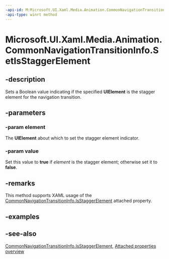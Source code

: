 ```yaml
---
-api-id: M:Microsoft.UI.Xaml.Media.Animation.CommonNavigationTransitionInfo.SetIsStaggerElement(Microsoft.UI.Xaml.UIElement,System.Boolean)
-api-type: winrt method
---
```


<!-- Method syntax
public void SetIsStaggerElement(Windows.UI.Xaml.UIElement element, System.Boolean value)
-->

# Microsoft.UI.Xaml.Media.Animation.CommonNavigationTransitionInfo.SetIsStaggerElement

## -description
Sets a Boolean value indicating if the specified **UIElement** is the stagger element for the navigation transition.

## -parameters
### -param element
The **UIElement** about which to set the stagger element indicator.

### -param value
Set this value to **true** if *element* is the stagger element; otherwise set it to **false**.

## -remarks
This method supports XAML usage of the [CommonNavigationTransitionInfo.IsStaggerElement](commonnavigationtransitioninfo_isstaggerelement.md) attached property.

## -examples

## -see-also

[CommonNavigationTransitionInfo.IsStaggerElement](commonnavigationtransitioninfo_isstaggerelement.md), [Attached properties overview](/windows/uwp/xaml-platform/attached-properties-overview)
